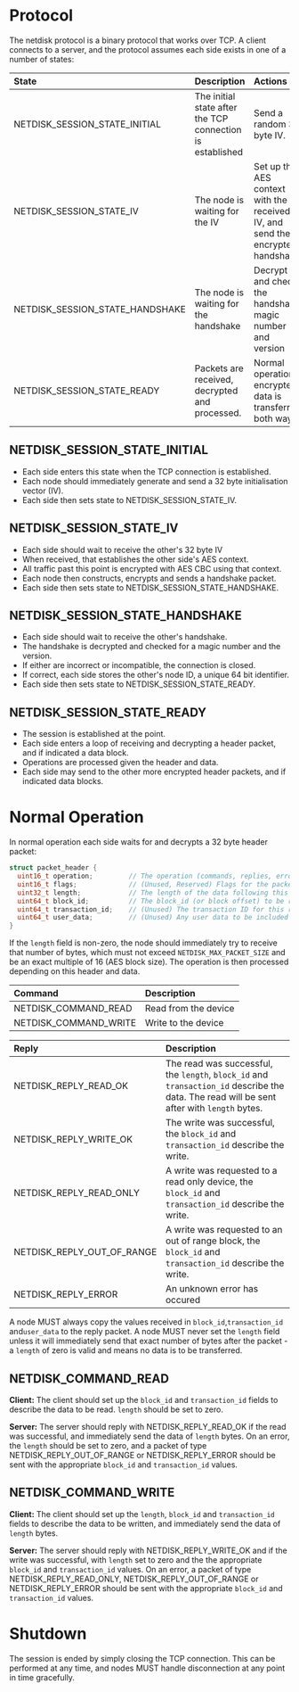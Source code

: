 # Protocol

The netdisk protocol is a binary protocol that works over TCP. A client connects to a server, and the protocol assumes each side exists in one of a number of states:

| State                            | Description                                                 | Actions                                                                       |
|:---------------------------------|:------------------------------------------------------------|:------------------------------------------------------------------------------|
| NETDISK_SESSION_STATE_INITIAL    | The initial state after the TCP connection is established   | Send a random 32 byte IV.                                                     |
| NETDISK_SESSION_STATE_IV         | The node is waiting for the IV                              | Set up the AES context with the received IV, and send the encrypted handshake |
| NETDISK_SESSION_STATE_HANDSHAKE  | The node is waiting for the handshake                       | Decrypt and check the handshake magic number and version                      |
| NETDISK_SESSION_STATE_READY      | Packets are received, decrypted and processed.              | Normal operation, encrypted data is transferred both ways                     |

## NETDISK_SESSION_STATE_INITIAL

* Each side enters this state when the TCP connection is established. 
* Each node should immediately generate and send a 32 byte initialisation vector (IV).
* Each side then sets state to NETDISK_SESSION_STATE_IV.

## NETDISK_SESSION_STATE_IV

* Each side should wait to receive the other's 32 byte IV
* When received, that establishes the other side's AES context.
* All traffic past this point is encrypted with AES CBC using that context.
* Each node then constructs, encrypts and sends a handshake packet.
* Each side then sets state to NETDISK_SESSION_STATE_HANDSHAKE.

## NETDISK_SESSION_STATE_HANDSHAKE

* Each side should wait to receive the other's handshake.
* The handshake is decrypted and checked for a magic number and the version.
* If either are incorrect or incompatible, the connection is closed.
* If correct, each side stores the other's node ID, a unique 64 bit identifier.
* Each side then sets state to NETDISK_SESSION_STATE_READY.

## NETDISK_SESSION_STATE_READY

* The session is established at the point.
* Each side enters a loop of receiving and decrypting a header packet, and if indicated a data block.
* Operations are processed given the header and data.
* Each side may send to the other more encrypted header packets, and if indicated data blocks.

# Normal Operation

In normal operation each side waits for and decrypts a 32 byte header packet:

```c
struct packet_header {
  uint16_t operation;         // The operation (commands, replies, errors etc)
  uint16_t flags;             // (Unused, Reserved) Flags for the packet
  uint32_t length;            // The length of the data following this packet
  uint64_t block_id;          // The block_id (or block offset) to be read or written
  uint64_t transaction_id;    // (Unused) The transaction ID for this read or write 
  uint64_t user_data;         // (Unused) Any user data to be included in the reply.
}
```

If the `length` field is non-zero, the node should immediately try to receive that number of bytes, which must not exceed `NETDISK_MAX_PACKET_SIZE` and be an exact multiple of 16 (AES block size).
The operation is then processed depending on this header and data.

| Command                          | Description                                                                                                                                |
|:---------------------------------|:-------------------------------------------------------------------------------------------------------------------------------------------|
| NETDISK_COMMAND_READ             | Read from the device                                                                                                                       |
| NETDISK_COMMAND_WRITE            | Write to the device                                                                                                                        |

| Reply                            | Description                                                                                                                                |
|:---------------------------------|:-------------------------------------------------------------------------------------------------------------------------------------------|
| NETDISK_REPLY_READ_OK            | The read was successful, the `length`, `block_id` and `transaction_id` describe the data. The read will be sent after with `length` bytes. |
| NETDISK_REPLY_WRITE_OK           | The write was successful, the `block_id` and `transaction_id` describe the write.                                                          |
| NETDISK_REPLY_READ_ONLY          | A write was requested to a read only device, the `block_id` and `transaction_id` describe the write.                                       |
| NETDISK_REPLY_OUT_OF_RANGE       | A write was requested to an out of range block, the `block_id` and `transaction_id` describe the write.                                    |
| NETDISK_REPLY_ERROR              | An unknown error has occured                                                                                                               |

A node MUST always copy the values received in `block_id`,`transaction_id` and`user_data` to the reply packet. A node MUST never set the `length` field unless it will immediately send that exact number of bytes after the packet - a `length` of zero is valid and means no data is to be transferred.

## NETDISK_COMMAND_READ

**Client:** The client should set up the `block_id` and `transaction_id` fields to describe the data to be read. `length` should be set to zero.

**Server:** The server should reply with NETDISK_REPLY_READ_OK if the read was successful, and immediately send the data of `length` bytes. On an error, the `length` should be set to zero, and a packet of type NETDISK_REPLY_OUT_OF_RANGE or NETDISK_REPLY_ERROR should be sent with the appropriate `block_id` and `transaction_id` values.

## NETDISK_COMMAND_WRITE

**Client:** The client should set up the `length`, `block_id` and `transaction_id` fields to describe the data to be written, and immediately send the data of `length` bytes.

**Server:** The server should reply with NETDISK_REPLY_WRITE_OK and if the write was successful, with `length` set to zero and the the appropriate `block_id` and `transaction_id` values. On an error, a packet of type NETDISK_REPLY_READ_ONLY, NETDISK_REPLY_OUT_OF_RANGE or NETDISK_REPLY_ERROR should be sent with the appropriate `block_id` and `transaction_id` values.

# Shutdown

The session is ended by simply closing the TCP connection. This can be performed at any time, and nodes MUST handle disconnection at any point in time gracefully.

